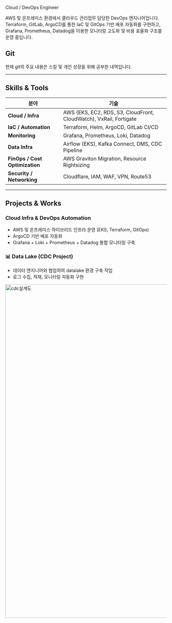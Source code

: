 Cloud / DevOps Engineer

AWS 및 온프레미스 환경에서 클라우드 관리업무 담당한 DevOps 엔지니어입니다.  
Terraform, GitLab, ArgoCD를 통한 IaC 및 GitOps 기반 배포 자동화를 구현하고,  
Grafana, Prometheus, Datadog을 이용한 모니터링 고도화 및 비용 효율화 구조를 운영 중입니다.

## Git 
현재 git의 주요 내용은 스킬 및 개인 성장을 위해 공부한 내역입니다.

---

##  Skills & Tools

| 분야 | 기술 |
|------|------|
| **Cloud / Infra** | AWS (EKS, EC2, RDS, S3, CloudFront, CloudWatch), VxRail, Fortigate |
| **IaC / Automation** | Terraform, Helm, ArgoCD, GitLab CI/CD |
| **Monitoring** | Grafana, Prometheus, Loki, Datadog |
| **Data Infra** | Airflow (EKS), Kafka Connect, DMS, CDC Pipeline |
| **FinOps / Cost Optimization** | AWS Graviton Migration, Resource Rightsizing |
| **Security / Networking** | Cloudflare, IAM, WAF, VPN, Route53 |

---

##  Projects & Works

### Cloud Infra & DevOps Automation
- AWS 및 온프레미스 하이브리드 인프라 운영 (EKS, Terraform, GitOps)
- ArgoCD 기반 배포 자동화
- Grafana + Loki + Prometheus + Datadog 통합 모니터링 구축  

### 📊 Data Lake (CDC Project)
- 데이터 엔지니어와 협업하여 datalake 환경 구축 작업
- 로그 수집, 적재, 모니터링 자동화 구현
<img width="1920" height="1040" alt="cdc설계도" src="https://github.com/user-attachments/assets/9fb3998a-4d29-4313-8011-9b3d1b1ccfba" />
